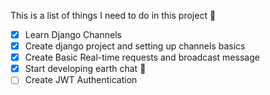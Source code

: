 This is a list of things I need to do in this project :smiling_face_with_tear:

- [X] Learn Django Channels 
- [X] Create django project and setting up channels basics
- [X] Create Basic Real-time requests and broadcast message
- [X] Start developing earth chat :star_struck:
- [ ] Create JWT Authentication
